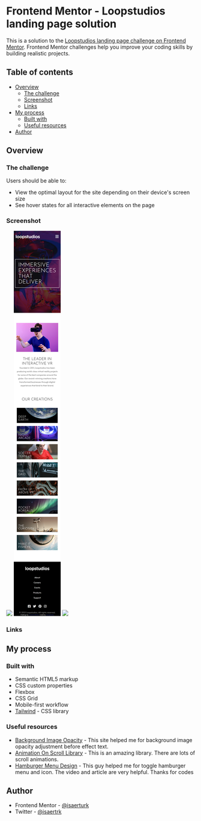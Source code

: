 # Frontend Mentor - Loopstudios landing page solution

This is a solution to the [Loopstudios landing page challenge on Frontend Mentor](https://www.frontendmentor.io/challenges/loopstudios-landing-page-N88J5Onjw). Frontend Mentor challenges help you improve your coding skills by building realistic projects. 

## Table of contents

- [Overview](#overview)
  - [The challenge](#the-challenge)
  - [Screenshot](#screenshot)
  - [Links](#links)
- [My process](#my-process)
  - [Built with](#built-with)
  - [Useful resources](#useful-resources)
- [Author](#author)

## Overview

### The challenge

Users should be able to:

- View the optimal layout for the site depending on their device's screen size
- See hover states for all interactive elements on the page

### Screenshot

![](/design/ss1.png)
![](/design/ss2.png)
![](/design/ss3.png)


### Links

<!-- - Solution URL: [Add solution URL here](https://your-solution-url.com)
- Live Site URL: [Add live site URL here](https://your-live-site-url.com) -->

## My process

### Built with

- Semantic HTML5 markup
- CSS custom properties
- Flexbox
- CSS Grid
- Mobile-first workflow
- [Tailwind](https://tailwindcss.com/) - CSS library

### Useful resources



- [Background Image Opacity](https://coder-coder.com/background-image-opacity/) - This site helped me for background image opacity adjustment before effect text.
- [Animation On Scroll Library](https://github.com/michalsnik/aos) - This is an amazing library. There are lots of scroll animations. 
- [Hamburger Menu Design](https://prototurk.com/makaleler/css-ile-hamburger-menu-yapimi) - This guy helped me for toggle hamburger menu and icon. The video and article are very helpful. Thanks for codes

## Author

- Frontend Mentor - [@isaerturk](https://www.frontendmentor.io/profile/isaerturk)
- Twitter - [@isaertrk](https://www.twitter.com/isaertrk)

